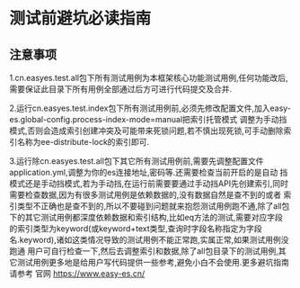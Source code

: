 # 测试前避坑必读指南

## 注意事项
1.cn.easyes.test.all包下所有测试用例为本框架核心功能测试用例,任何功能改后,需要保证此目录下所有用例全部通过后方可进行代码提交及合并.

2.运行cn.easyes.test.index包下所有测试用例前,必须先修改配置文件,加入easy-es.global-config.process-index-mode=manual把索引托管模式
调整为手动挡模式,否则会造成索引创建冲突及可能带来死锁问题,若不慎出现死锁,可手动删除索引名称为ee-distribute-lock的索引即可.

3.运行除cn.easyes.test.all包下其它所有测试用例前,需要先调整配置文件application.yml,调整为你的es连接地址,密码等.还需要检查当前开启的是自动
挡模式还是手动挡模式,若为手动挡,在运行前需要要通过手动挡API先创建索引,同时需要检查数据,因为有很多测试用例是依赖数据的,没有数据自然是查不到的或者
索引类型不正确也是查不到的,所以不要碰到问题就来抱怨测试用例跑不通,除了all包下的其它测试用例都深度依赖数据和索引结构,比如eq方法的测试,需要对应字段
的索引类型为keyword(或keyword+text类型,查询时字段名称指定为字段名.keyword),诸如这类情况导致的测试用例不能正常跑,实属正常,如果测试用例没跑通
用户可自行检查一下,然后去调整索引和数据,除了all包目录下的测试用例,其它测试用例更多地是给用户写代码提供一些参考,避免小白不会使用.更多避坑指南请参考
官网 https://www.easy-es.cn/